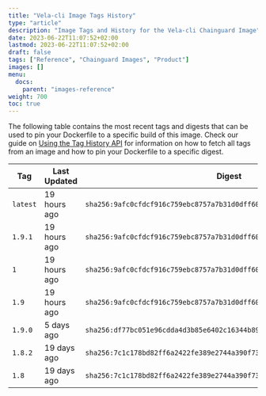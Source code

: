 ```yaml
---
title: "Vela-cli Image Tags History"
type: "article"
description: "Image Tags and History for the Vela-cli Chainguard Image"
date: 2023-06-22T11:07:52+02:00
lastmod: 2023-06-22T11:07:52+02:00
draft: false
tags: ["Reference", "Chainguard Images", "Product"]
images: []
menu:
  docs:
    parent: "images-reference"
weight: 700
toc: true
---
```


The following table contains the most recent tags and digests that can be used to pin your Dockerfile to a specific build of this image. Check our guide on [Using the Tag History API](/chainguard/chainguard-images/using-the-tag-history-api/) for information on how to fetch all tags from an image and how to pin your Dockerfile to a specific digest.

| Tag      | Last Updated | Digest                                                                    |
|----------|--------------|---------------------------------------------------------------------------|
| `latest` | 19 hours ago | `sha256:9afc0cfdcf916c759ebc8757a7b31d0dff600fa5df765c29301376d0ec09277e` |
| `1.9.1`  | 19 hours ago | `sha256:9afc0cfdcf916c759ebc8757a7b31d0dff600fa5df765c29301376d0ec09277e` |
| `1`      | 19 hours ago | `sha256:9afc0cfdcf916c759ebc8757a7b31d0dff600fa5df765c29301376d0ec09277e` |
| `1.9`    | 19 hours ago | `sha256:9afc0cfdcf916c759ebc8757a7b31d0dff600fa5df765c29301376d0ec09277e` |
| `1.9.0`  | 5 days ago   | `sha256:df77bc051e96cdda4d3b85e6402c16344b89cd6f3e09c5a8cb4beeb61f667044` |
| `1.8.2`  | 19 days ago  | `sha256:7c1c178bd82ff6a2422fe389e2744a390f73036c89cabfb29a37547c25f0a8ab` |
| `1.8`    | 19 days ago  | `sha256:7c1c178bd82ff6a2422fe389e2744a390f73036c89cabfb29a37547c25f0a8ab` |
